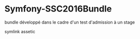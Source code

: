 # Symfony-SSC2016Bundle
bundle développé dans le cadre d'un test d'admission à un stage


symlink
assetic